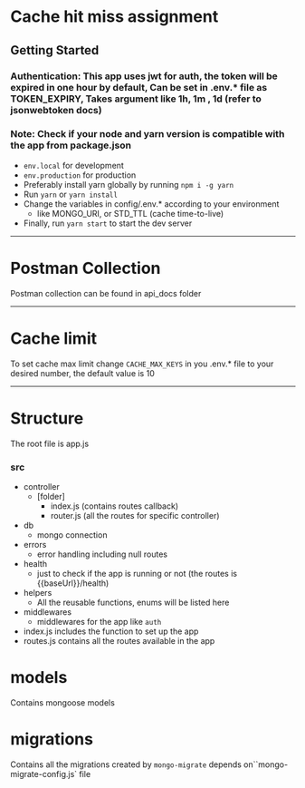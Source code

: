 # Cache hit miss assignment

## Getting Started

### Authentication: This app uses jwt for auth, the token will be expired in one hour by default, Can be set in .env.* file as TOKEN_EXPIRY, Takes argument like 1h, 1m , 1d (refer to jsonwebtoken docs)

### Note: Check if your node and yarn version is compatible with the app from package.json

- `env.local` for development
- `env.production` for production
- Preferably install yarn globally by running `npm i -g yarn`
- Run `yarn` or `yarn install`
- Change the variables in config/.env.* according to your environment
    - like MONGO_URI, or STD_TTL (cache time-to-live)
- Finally, run `yarn start` to start the dev server

---

# Postman Collection

Postman collection can be found in api_docs folder

---

# Cache limit

To set cache max limit change `CACHE_MAX_KEYS` in you .env.* file to your desired number, the default value is 10

---

# Structure

The root file is app.js

### src

- controller
    - [folder]
        - index.js (contains routes callback)
        - router.js (all the routes for specific controller)
- db
    - mongo connection
- errors
    - error handling including null routes
- health
    - just to check if the app is running or not (the routes is {{baseUrl}}/health)
- helpers
    - All the reusable functions, enums will be listed here
- middlewares
    - middlewares for the app like `auth`
- index.js includes the function to set up the app
- routes.js contains all the routes available in the app

# models

Contains mongoose models

# migrations

Contains all the migrations created by `mongo-migrate`
depends on``mongo-migrate-config.js` file
